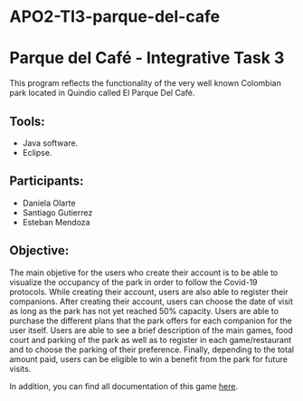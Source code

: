 # APO2-TI3-parque-del-cafe
# Parque del Café - Integrative Task 3

This program reflects the functionality of the very well known Colombian park located in Quindio called El Parque Del Café.

## Tools:
* Java software.
* Eclipse.

## Participants:
* Daniela Olarte
* Santiago Gutierrez
* Esteban Mendoza

## Objective: 

The main objetive for the users who create their account is to be able to visualize the occupancy of the park in order to follow the Covid-19 protocols. While creating their account, users are also able to register their companions. After creating their account, users can choose the date of visit as long as the park has not yet reached 50% capacity. Users are able to purchase the different plans that the park offers for each companion for the user itself. Users are able to see a brief description of the main games, food court and parking of the park as well as to register in each game/restaurant and to choose the parking of their preference. Finally, depending to the total amount paid, users can be eligible to win a benefit from the park for future visits. 

In addition, you can find all documentation of this game [here](https://github.com/danielaolarte123/TI2-snakes-and-ladders/tree/main/docs).
